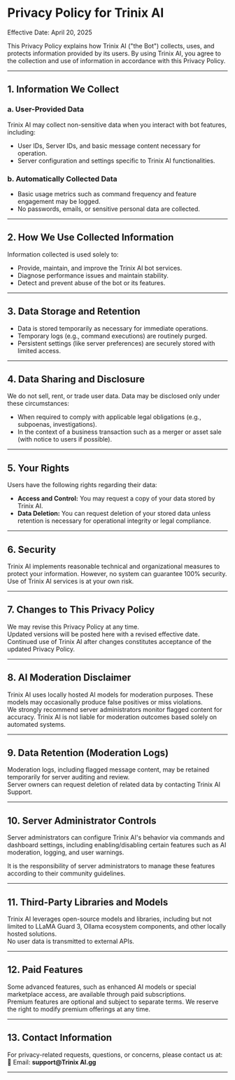 # Privacy Policy for Trinix AI

Effective Date: April 20, 2025

This Privacy Policy explains how Trinix AI ("the Bot") collects, uses, and protects information provided by its users. By using Trinix AI, you agree to the collection and use of information in accordance with this Privacy Policy.

---

## 1. Information We Collect

### a. **User-Provided Data**
Trinix AI may collect non-sensitive data when you interact with bot features, including:
- User IDs, Server IDs, and basic message content necessary for operation.
- Server configuration and settings specific to Trinix AI functionalities.

### b. **Automatically Collected Data**
- Basic usage metrics such as command frequency and feature engagement may be logged.
- No passwords, emails, or sensitive personal data are collected.

---

## 2. How We Use Collected Information
Information collected is used solely to:
- Provide, maintain, and improve the Trinix AI bot services.
- Diagnose performance issues and maintain stability.
- Detect and prevent abuse of the bot or its features.

---

## 3. Data Storage and Retention
- Data is stored temporarily as necessary for immediate operations.
- Temporary logs (e.g., command executions) are routinely purged.
- Persistent settings (like server preferences) are securely stored with limited access.

---

## 4. Data Sharing and Disclosure
We do not sell, rent, or trade user data. Data may be disclosed only under these circumstances:
- When required to comply with applicable legal obligations (e.g., subpoenas, investigations).
- In the context of a business transaction such as a merger or asset sale (with notice to users if possible).

---

## 5. Your Rights
Users have the following rights regarding their data:
- **Access and Control:** You may request a copy of your data stored by Trinix AI.
- **Data Deletion:** You can request deletion of your stored data unless retention is necessary for operational integrity or legal compliance.

---

## 6. Security
Trinix AI implements reasonable technical and organizational measures to protect your information. However, no system can guarantee 100% security. Use of Trinix AI services is at your own risk.

---

## 7. Changes to This Privacy Policy
We may revise this Privacy Policy at any time.  
Updated versions will be posted here with a revised effective date. Continued use of Trinix AI after changes constitutes acceptance of the updated Privacy Policy.

---

## 8. AI Moderation Disclaimer
Trinix AI uses locally hosted AI models for moderation purposes. These models may occasionally produce false positives or miss violations.  
We strongly recommend server administrators monitor flagged content for accuracy. Trinix AI is not liable for moderation outcomes based solely on automated systems.

---

## 9. Data Retention (Moderation Logs)
Moderation logs, including flagged message content, may be retained temporarily for server auditing and review.  
Server owners can request deletion of related data by contacting Trinix AI Support.

---
## 10. Server Administrator Controls
Server administrators can configure Trinix AI's behavior via commands and dashboard settings, including enabling/disabling certain features such as AI moderation, logging, and user warnings.

It is the responsibility of server administrators to manage these features according to their community guidelines.

---

## 11. Third-Party Libraries and Models
Trinix AI leverages open-source models and libraries, including but not limited to LLaMA Guard 3, Ollama ecosystem components, and other locally hosted solutions.  
No user data is transmitted to external APIs.

---
## 12. Paid Features
Some advanced features, such as enhanced AI models or special marketplace access, are available through paid subscriptions.  
Premium features are optional and subject to separate terms. We reserve the right to modify premium offerings at any time.

---

## 13. Contact Information
For privacy-related requests, questions, or concerns, please contact us at:  
📧 Email: **support@Trinix AI.gg**

---
